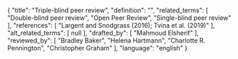 {
    "title": "Triple-blind peer review",
    "definition": "",
    "related_terms": [
        "Double-blind peer review",
        "Open Peer Review",
        "Single-blind peer review"
    ],
    "references": [
        "Largent and Snodgrass (2016); Tvina et al. (2019)"
    ],
    "alt_related_terms": [
        null
    ],
    "drafted_by": [
        "Mahmoud Elsherif"
    ],
    "reviewed_by": [
        "Bradley Baker",
        "Helena Hartmann",
        "Charlotte R. Pennington",
        "Christopher Graham"
    ],
    "language": "english"
}